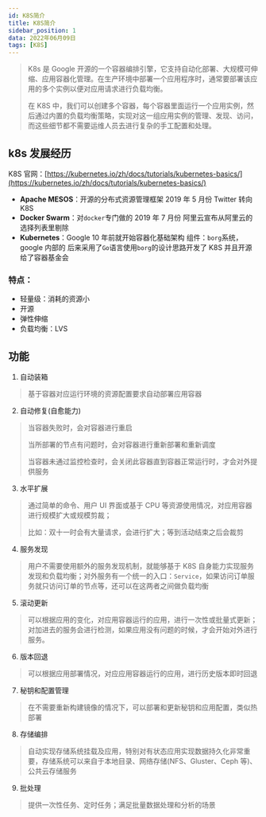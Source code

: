 ```yaml
---
id: K8S简介
title: K8S简介
sidebar_position: 1
data: 2022年06月09日
tags: [K8S]
---
```



> K8s 是 Google 开源的一个容器编排引擎，它支持自动化部署、大规模可伸缩、应用容器化管理。在生产环境中部署一个应用程序时，通常要部署该应用的多个实例以便对应用请求进行负载均衡。
>
> 在 K8S 中，我们可以创建多个容器，每个容器里面运行一个应用实例，然后通过内置的负载均衡策略，实现对这一组应用实例的管理、发现、访问，而这些细节都不需要运维人员去进行复杂的手工配置和处理。

<!-- more -->

## k8s 发展经历

K8S 官网：[https://kubernetes.io/zh/docs/tutorials/kubernetes-basics/](https://kubernetes.io/zh/docs/tutorials/kubernetes-basics/)

-   **Apache MESOS**：开源的分布式资源管理框架 2019 年 5 月份 Twitter 转向 K8S
-   **Docker Swarm**：对`docker`专门做的 2019 年 7 月份 阿里云宣布从阿里云的选择列表里剔除
-   **Kubernetes**：Google 10 年前就开始容器化基础架构 组件：`borg`系统，google 内部的 后来采用了`Go`语言使用`borg`的设计思路开发了 K8S 并且开源给了容器基金会

### 特点：

-   轻量级：消耗的资源小
-   开源
-   弹性伸缩
-   负载均衡：LVS

## 功能

1.  自动装箱

> 基于容器对应运行环境的资源配置要求自动部署应用容器

2.  自动修复(自愈能力)

> 当容器失败时，会对容器进行重启
>
> 当所部署的节点有问题时，会对容器进行重新部署和重新调度
>
> 当容器未通过监控检查时，会关闭此容器直到容器正常运行时，才会对外提供服务

3.  水平扩展

> 通过简单的命令、用户 UI 界面或基于 CPU 等资源使用情况，对应用容器进行规模扩大或规模剪裁；
>
> 比如：双十一时会有大量请求，会进行扩大；等到活动结束之后会裁剪

4.  服务发现

> 用户不需要使用额外的服务发现机制，就能够基于 K8S 自身能力实现服务发现和负载均衡；对外服务有一个统一的入口：`Service`，如果访问订单服务就只访问订单的节点等，还可以在这两者之间做负载均衡

5.  滚动更新

> 可以根据应用的变化，对应用容器运行的应用，进行一次性或批量式更新；对加进去的服务会进行检测，如果应用没有问题的时候，才会开始对外进行服务。

6.  版本回退

> 可以根据应用部署情况，对应应用容器运行的应用，进行历史版本即时回退

7.  秘钥和配置管理

> 在不需要重新构建镜像的情况下，可以部署和更新秘钥和应用配置，类似热部署

8.  存储编排

> 自动实现存储系统挂载及应用，特别对有状态应用实现数据持久化非常重要，存储系统可以来自于本地目录、网络存储(NFS、Gluster、Ceph 等)、公共云存储服务

9.  批处理

> 提供一次性任务、定时任务；满足批量数据处理和分析的场景
